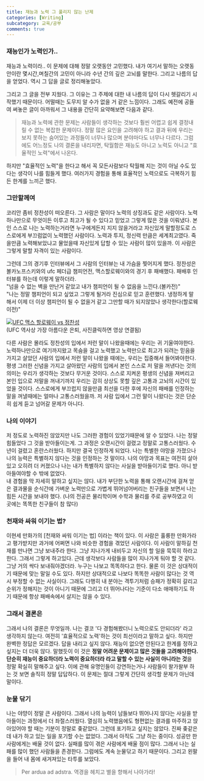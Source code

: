 ```yaml
---
title: 재능과 노력 그 풀리지 않는 난제
categories: [Writing]
subcategory: 교육/공부
comments: true
---
```


### 재능인가 노력인가..
재능과 노력이라.. 이 문제에 대해 정말 오랫동안 고민했다. 내가 여기서 말하는 오랫동안이란 몇시간,며칠간의 고민이 아니라 수년 간의 깊은 고뇌를 말한다. 그리고 나름의 답을 얻었다. 역시 그 답을 글로 정리해놓았다.  

그리고 그 글을 전부 지웠다. 그 이유는 그 주제에 대한 내 나름의 답이 다시 헷갈리기 시작했기 때문이다. 어떨때는 도무지 알 수가 없을 거 같은 느낌이다. 그래도 예전에 공들여 써놓은 글이 아까워서 그 내용을 간단히 요약해보면 다음과 같다.

> 재능과 노력에 관한 문제는 사람들이 생각하는 것보다 훨씬 어렵고 쉽게 결정내릴 수 없는 복잡한 문제이다. 정말 많은 요인을 고려해야 하고 결과 뒤에 우리는 보지 못하는 숨어있는 과정들이 너무나 많으며 분야마다도 너무나 다르다. 그럼에도 어느정도 나의 결론을 내리자면, 탁월함은 재능도 아니고 노력도 아니고 "효율적인 노력"에서 나온다.  

하지만 "효율적인 노력"을 한다고 해서 꼭 모든사람보다 탁월해 지는 것이 아닐 수도 있다는 생각이 나를 힘들게 했다. 여러가지 경험을 통해 효율적인 노력으로도 극복하기 힘든 한계를 느끼곤 했다.  

### 그만할께여
코리안 좀비 정찬성이 떠오른다. 그 사람은 말이다 노력의 상징과도 같은 사람이다. 노력하나만으로 무엇이든 이루고 최고가 될 수 있다고 믿었고 그렇게 많은 것을 이뤄냈다. 본인 스스로 나는 노력하는거라면 누구에게든지 지지 않을거라고 자신있게 말할정도로 스스로에게 부끄럼없이 노력했던 사람이다. 노력과 투지, 정신력 만큼은 세계최고였다. 죽을만큼 노력해보았냐고 물었을때 자신있게 답할 수 있는 사람이 많이 있을까. 이 사람은 그렇게 말할 자격이 있는 사람이다.

그런데 그의 경기후 인터뷰에서 그 사람의 인터뷰는 내 가슴을 찢어지게 했다. 정찬성은 볼카노프스키와의 ufc 페더급 챔피언전, 맥스할로웨이와의 경기 후 패배했다. 패배후 인터뷰를 하는데 이렇게 말하더라.  
"넘을 수 없는 벽을 만난거 같았고 내가 챔피언이 될 수 없음을 느낀다.(볼카전)"  
"나는 정말 챔피언이 되고 싶었고 그렇게 될거라 진심으로 믿고 훈련했다. 냉정하게 말해서 이제 더 이상 챔피언이 될 수 없을거 같고 그만할 때가 되지않았나 생각한다(할로웨이전)"  

[![UFC 맥스 할로웨이 vs 정찬성](https://img.youtube.com/vi/LwiPUm95RPM&t=276s/0.jpg)](https://youtu.be/LwiPUm95RPM&t=276s)  
(UFC 역사상 가장 아름다운 은퇴, 사진클릭하면 영상 연결됨)

다른 사람은 몰라도 정찬성의 입에서 저런 말이 나왔을때에는 우리는 귀 기울여야한다. 노력하나만으로 여기까지왔고 목숨을 걸고 노력했고 노력만으로 최고가 되려는 믿음을 가지고 살았던 사람의 입에서 저런 말이 나왔을 때에는, 우리는 집중해서 들어봐야한다.
평생 그러한 신념을 가지고 살아왔던 사람의 입에서 본인 스스로 저 말을 꺼낸다는 것의 의미는 우리가 생각하는 것보다 무거운 것이다. 스스로 지켜온 평생의 신념을 져버리고 본인 입으로 저말을 꺼내기까지 우리는 감히 상상도 못할 깊은 고통과 고뇌의 시간이 있었을 것이다. 스스로에게 부끄럽지 않을만큼 최선을 다한 후에 자신의 패배를 인정하는 말을 꺼낼때에는 얼마나 고통스러웠을까. 저 사람 입에서 그런 말이 나왔다는 것은 단순히 쉽게 듣고 넘어갈 문제가 아니다.


### 나의 이야기
저 정도로 노력하진 않았지만 나도 그러한 경험이 있었기때문에 알 수 있었다. 나는 정말 힘들었다 그 것을 받아들이는게. 그 과정은 오랜시간이 걸렸고 정말로 고통스러웠다. 수 년이 걸렸고 혼란스러웠다. 하지만 결국 인정하게 되었다. 나는 특별한 야망을 가졌으나 나의 능력은 특별하지 않다는 것을 인정하는 것 말이다. 나의 야망과 목표는 여전히 살아있고 오히려 더 커졌으나 나는 내가 특별하지 않다는 사실을 받아들이기로 했다. 아니 받아들여야할 수 밖에 없었다.  
내 경험을 막 자세히 말하고 싶지는 않다. 내가 부단한 노력을 통해 오랜시간에 걸쳐 얻은 결과물을 순식간에 가벼운 노력만으로 가볍게 뛰어넘어버리는 친구들을 보면서 나는 힘든 시간을 보내야 했다. (나의 전공은 물리학이며 수학과 물리를 주로 공부하였고 이 곳에는 똑똑한 친구들이 참 많다)

### 천재와 싸워 이기는 법?
이현세 만화가의 [천재와 싸워 이기는 법] 이라는 책이 있다. 이 사람은 훌륭한 만화가라고 평가받지만 과거에 어쩌면 나와 비슷한 경험을 겪었던 사람이다. 이 사람이 말하길 천재를 만나면 그냥 보내주라 한다. 그냥 지나가게 내비두고 자신의 할 일을 묵묵히 하라고 한다. 그래서 그렇게 하고있다. 근데 생각보다 사람들을 많이 지나가게 둬야 할 것 같다. 그냥 거의 싹다 보내줘야겠더라. 누구는 나보고 똑똑하다고 한다. 물론 이 것은 상대적이기 때문에 맞는 말일 수도 있다. 하지만 상대적으로 나보다 똑똑한 사람이 많다는 것 역시 부정할 수 없는 사실이다. 그래도 다행히 내 분야는 격투기처럼 승패가 정확히 갈리고 순위가 정해지는 것이 아니기 때문에 그리고 더 뛰어나다는 기준이 다소 애매하기도 하기 때문에 항상 패배속에서 살지는 않을 수 있다.

### 그래서 결론은
그래서 나의 결론은 무엇일까. 나는 결코 '다 경험해봤더니 노력으로도 안되더라' 라고 생각하지 않는다. 여전히 '효율적으로 노력'하는 것이 최선이라고 말하고 싶다. 하지만 완벽한 정답은 모르겠다. 답을 내리고 싶지 않다. 재능이 없으면 안된다고 한계를 정하고 싶지는 더 더욱 않다. 말했듯이 이 것은 **정말 어려운 문제이고 많은 것들을 고려해야한다. 단순히 재능이 중요하더라 노력이 중요하더라 라고 말할 수 있는 사실이 아니라는 것**을 정말 확실히 말해주고 싶다. 이에 관해 유명인들이 강연하는거나 사람들이 왈가왈부 하는 것 보면 솔직히 정말 답답하다. 이 문제는 절대 그렇게 간단히 생각할 문제가 아닌데 말이다. 

### 눈물 닦기
나는 야먕이 정말 큰 사람이다. 그래서 나의 능력이 남들보다 뛰어나지 않다는 사실을 받아들이는 과정에서 더 좌절스러웠다. 열심히 노력했음에도 형편없는 결과를 마주하고 앉아있어야 할 때는 기분이 정말로 좆같았다. 그런데 포기하고 싶지는 않았다. 진짜 좆같은데 내가 하고 있는 일을 포기할 수는 없었다. 그래서 아직도 그냥 하는 중이다. 성공만 한 사람에게는 배울 것이 없다. 실패를 많이 겪은 사람에게 배울 점이 많다. 그래서 나는 실패를 많이 했던 사람들을 존경한다. 그럼에도 계속 눈물닦고 하기 때문이다. 그리고 왼팔을 들어 내 몸에 새겨져있는 타투를 보았다.  
> Per ardua ad adstra. 역경을 헤치고 별을 향해서 나아가라!

